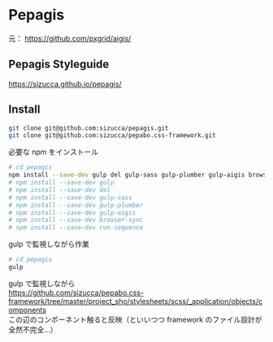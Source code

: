 # Pepagis

元：
https://github.com/pxgrid/aigis/

## Pepagis Styleguide

https://sizucca.github.io/pepagis/


## Install

```sh
git clone git@github.com:sizucca/pepagis.git
git clone git@github.com:sizucca/pepabo.css-framework.git
```

必要な npm をインストール

```sh
# cd pepagis
npm install --save-dev gulp del gulp-sass gulp-plumber gulp-aigis browser-sync run-sequence
# npm install --save-dev gulp
# npm install --save-dev del
# npm install --save-dev gulp-sass
# npm install --save-dev gulp-plumber
# npm install --save-dev gulp-aigis
# npm install --save-dev browser-sync
# npm install --save-dev run-sequence
```

gulp で監視しながら作業

```sh
# cd pepagis
gulp
```

gulp で監視しながら  
https://github.com/sizucca/pepabo.css-framework/tree/master/project_sho/stylesheets/scss/_application/objects/components  
この辺のコンポーネント触ると反映（といいつつ framework のファイル設計が全然不完全...）


